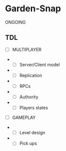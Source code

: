 # Garden-Snap
 ONGOING

 ## TDL

 - [ ] MULTIPLAYER
 - - [ ] Server/Client model
 - - [ ] Replication
 - - [ ] RPCs
 - - [ ] Authority
 - - [ ] Players states
   
- [ ]  GAMEPLAY
- - [ ]  Level design
- - [ ]  Pick ups
